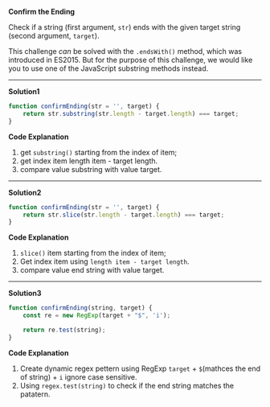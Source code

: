 **Confirm the Ending**

Check if a string (first argument, `str`) ends with the given target string (second argument, `target`).

This challenge *can* be solved with the `.endsWith()` method, which was introduced in ES2015. But for the purpose of this challenge, we would like you to use one of the JavaScript substring methods instead.
***
**Solution1**
```js
function confirmEnding(str = '', target) {
    return str.substring(str.length - target.length) === target;
}
```
**Code Explanation**
1. get `substring()` starting from the index of item;
2. get index item length item - target length.
3. compare value substring with value target.
***
**Solution2**
```js
function confirmEnding(str = '', target) {
    return str.slice(str.length - target.length) === target;
}
```
**Code Explanation**
1. `slice()` item starting from the index of item;
2. Get index item using `length item - target length`.
3. compare value end string with value target.
***
**Solution3**
```js
function confirmEnding(string, target) {
    const re = new RegExp(target + "$", 'i');

    return re.test(string);
}
```
**Code Explanation**
1. Create dynamic regex pettern using RegExp `target` + `$`(mathces the end of string) + `i` ignore case sensitive.
2. Using `regex.test(string)` to check if the end string matches the patatern. 
